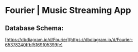 # Fourier | Music Streaming App

## Database Schema:
[https://dbdiagram.io/d/Fourier](https://dbdiagram.io/d/Fourier-65378240ffbf5169f05399fe)
